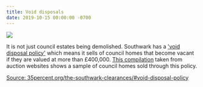 ```yaml
---
title: Void disposals
date: 2019-10-15 00:00:00 -0700
---
```


![](http://35percent.org/img/samplecouncilhomessold.png)

It is not just council estates being demolished. Southwark has a ['void disposal policy'](http://moderngov.southwark.gov.uk/documents/s19458/Report%20Review%20of%20Void%20Disposal%20Strategy.pdf) which means it sells of council homes that become vacant if they are valued at more than £400,000. [This compilation](http://35percent.org/img/sold_by_southwark.pdf) taken from auction websites shows a sample of council homes sold through this policy.

[Source: 35percent.org/the-southwark-clearances/#void-disposal-policy](35percent.org/the-southwark-clearances/#void-disposal-policy)
